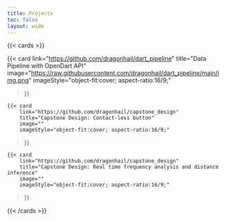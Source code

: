 ```yaml
---
title: Projects
toc: false
layout: wide
---
```


{{< cards >}}

  {{< card
        link="https://github.com/dragonhail/dart_pipeline"
        title="Data Pipeline with OpenDart API"
        image="https://raw.githubusercontent.com/dragonhail/dart_pipeline/main/img.png"
        imageStyle="object-fit:cover; aspect-ratio:16/9;"
  >}}

    {{< card
        link="https://github.com/dragonhail/capstone_design"
        title="Capstone Design: Contact-less button"
        image=""
        imageStyle="object-fit:cover; aspect-ratio:16/9;"
  >}}

    {{< card
        link="https://github.com/dragonhail/capstone_design"
        title="Capstone Design: Real time frequency analysis and distance inference"
        image=""
        imageStyle="object-fit:cover; aspect-ratio:16/9;"
  >}}


{{< /cards >}}